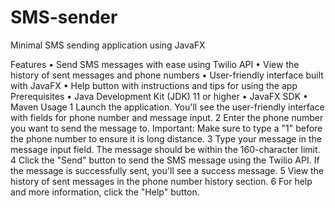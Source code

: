 # SMS-sender
Minimal SMS sending application using JavaFX

Features
    • Send SMS messages with ease using Twilio API
    • View the history of sent messages and phone numbers
    • User-friendly interface built with JavaFX
    • Help button with instructions and tips for using the app
Prerequisites
    • Java Development Kit (JDK) 11 or higher
    • JavaFX SDK
    • Maven
Usage
    1 Launch the application. You'll see the user-friendly interface with fields for phone number and message input.
    2 Enter the phone number you want to send the message to. Important: Make sure to type a "1" before the phone number to ensure it is long distance.
    3 Type your message in the message input field. The message should be within the 160-character limit.
    4 Click the "Send" button to send the SMS message using the Twilio API. If the message is successfully sent, you'll see a success message.
    5 View the history of sent messages in the phone number history section.
    6 For help and more information, click the "Help" button.
